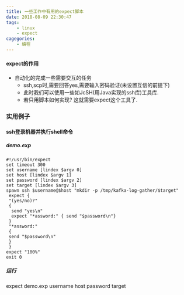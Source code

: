 ```yaml
---
title: 一些工作中有用的expect脚本
date: 2018-08-09 22:30:47
tags:
    - linux
    - expect
cagegories:
    - 编程
---
```


#### expect的作用

- 自动化的完成一些需要交互的任务
    - ssh,scp时,需要回答yes,需要输入密码验证(未设置互信的前提下)
    - 此时我们可以使用一些如JcSH(用Java实现的ssh库)工具库. 
    - 若只用脚本如何实现? 这就需要expect这个工具了.

### 实用例子

#### ssh登录机器并执行shell命令

##### demo.exp

```shell
#!/usr/bin/expect
set timeout 300
set username [lindex $argv 0]
set host [lindex $argv 1]
set password [lindex $argv 2]
set target [lindex $argv 3]
spawn ssh $username@$host "mkdir -p /tmp/kafka-log-gather/$target"
 expect {
 "(yes/no)?"
 {
  send "yes\n"
  expect "*assword:" { send "$password\n"}
 }
 "*assword:"
 {
 send "$password\n"
 }
 }
expect "100%"
exit 0
```
##### 运行

expect demo.exp username host password target

<!--more-->
